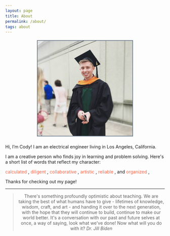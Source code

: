 ```yaml
---
layout: page
title: About
permalink: /about/
tags: about
---
```



<!--<img src="/images/websitePhoto.jpg" alt="profilePicture" width="300" align="left" style="margin:0px 15px"/>-->

<center><img src="/images/websitePhoto.jpg" alt="profilePicture" width="300" align="middle" style="float: middle; margin: 4px 10px 10px 10px; border: 2px solid #708090;"/></center>

<p>

</p>

<p>
Hi, I’m Cody! I am an electrical engineer living in Los Angeles, California. 
</p>

<p>
I am a creative person who finds joy in learning and problem solving. Here's a short list of words that reflect my character: 

<span style="color:#ff6347">  calculated </span>, 
<span style="color:#ff6347">  diligent </span>, 
<span style="color:#ff6347">  collaborative </span>, 
<span style="color:#ff6347">  artistic </span>, 
<span style="color:#ff6347">  reliable </span>, 
and 
<span style="color:#ff6347">  organized </span>, 
</p>

<p>

</p>


<p>
Thanks for checking out my page!
</p>

---

<center>
	<blockquote>
		There's something profoundly optimistic about teaching. We are taking the best of what humans have to give - lifetimes of knowledge, wisdom, craft, and art - and handing it over to the next generation, with the hope that they will continue to build, continue to make our world better. It's a conversation with our past and future selves at once, a way of saying, look what we've done! Now what will you do with it?
		<cite>Dr. Jill Biden</cite>
	</blockquote>
</center>


